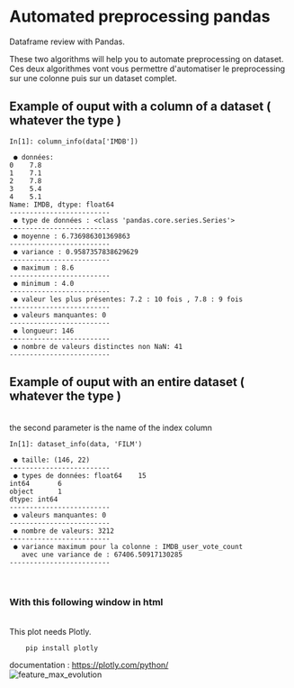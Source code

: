 # Automated preprocessing pandas
Dataframe review with Pandas.


These two algorithms will help you to automate preprocessing on dataset.  <br/>
Ces deux algorithmes vont vous permettre d'automatiser le preprocessing sur une colonne puis sur un dataset complet.
<br/>

## Example of ouput with a column of a dataset ( whatever the type )

    In[1]: column_info(data['IMDB'])

     ● données:
    0    7.8
    1    7.1
    2    7.8
    3    5.4
    4    5.1
    Name: IMDB, dtype: float64
    -------------------------
     ● type de données : <class 'pandas.core.series.Series'>
    -------------------------
     ● moyenne : 6.736986301369863
    -------------------------
     ● variance : 0.9587357838629629
    -------------------------
     ● maximum : 8.6
    -------------------------
     ● minimum : 4.0
    -------------------------
     ● valeur les plus présentes: 7.2 : 10 fois , 7.8 : 9 fois
    -------------------------
     ● valeurs manquantes: 0
    -------------------------
     ● longueur: 146
    -------------------------
     ● nombre de valeurs distinctes non NaN: 41
    -------------------------


## Example of ouput with an entire dataset ( whatever the type ) 
<br/> the second parameter is the name of the index column
<br/>

    In[1]: dataset_info(data, 'FILM')
    
     ● taille: (146, 22)
    -------------------------
     ● types de données: float64    15
    int64       6
    object      1
    dtype: int64
    -------------------------
     ● valeurs manquantes: 0
    -------------------------
     ● nombre de valeurs: 3212
    -------------------------
     ● variance maximum pour la colonne : IMDB_user_vote_count
       avec une variance de : 67406.50917130285
    -------------------------
    
<br/>

### With this following window in html 
<br/>
This plot needs Plotly. 
<br/>

        pip install plotly

documentation : <https://plotly.com/python/>
<br/>
![feature_max_evolution](https://user-images.githubusercontent.com/63207451/95136225-03fe7b00-0766-11eb-99af-766deea9f2e2.png)

